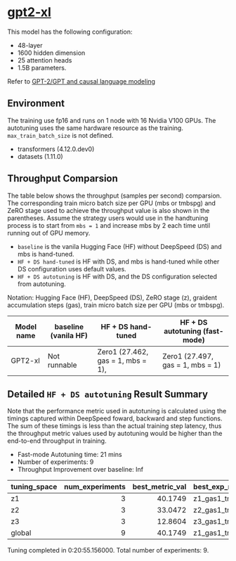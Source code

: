 # [gpt2-xl](https://huggingface.co/gpt2-xl)

This model has the following configuration:
- 48-layer
- 1600 hidden dimension
- 25 attention heads
- 1.5B parameters.

Refer to [GPT-2/GPT and causal language modeling](https://github.com/huggingface/transformers/tree/master/examples/pytorch/language-modeling#gpt-2gpt-and-causal-language-modeling)

## Environment

The training use fp16 and runs on 1 node with 16 Nvidia V100 GPUs. The autotuning uses the same hardware resource as the training. `max_train_batch_size` is not defined.

- transformers (4.12.0.dev0)
- datasets (1.11.0)
## Throughput Comparsion

The table below shows the throughput (samples per second) comparsion. The corresponding train micro batch size per GPU (mbs or tmbspg) and ZeRO stage used to achieve the throughput value is also shown in the parentheses. Assume the strategy users would use in the handtuning process is to start from `mbs = 1` and increase mbs by 2 each time until running out of GPU memory.
 - `baseline` is the vanila Hugging Face (HF) without DeepSpeed (DS) and mbs is hand-tuned.
 - `HF + DS hand-tuned` is HF with DS, and mbs is hand-tuned while other DS configuration uses default values.
 - `HF + DS autotuning` is HF with DS, and the DS configuration selected from autotuning.

Notation: Hugging Face (HF), DeepSpeed (DS), ZeRO stage (z), graident accumulation steps (gas), train micro batch size per GPU (mbs or tmbspg).

| Model name | baseline (vanila HF) | HF + DS hand-tuned                | HF + DS autotuning (fast-mode)   |
| ---------- | -------------------- | --------------------------------- | -------------------------------- |
| GPT2-xl    | Not runnable         | Zero1 (27.462, gas = 1, mbs = 1), | Zero1 (27.497, gas = 1, mbs = 1) |

## Detailed `HF + DS autotuning` Result Summary

Note that the performance metric used in autotuning is calculated using the timings captured within DeepSpeed foward, backward and step functions. The sum of these timings is less than the actual training step latency, thus the throughput metric values used by autotuning would be higher than the end-to-end throughput in training.

- Fast-mode Autotuning time: 21 mins
- Number of experiments: 9
- Throughput Improvement over baseline: Inf

| tuning_space | num_experiments | best_metric_val | best_exp_name   |
| :----------- | --------------: | --------------: | :-------------- |
| z1           |               3 |         40.1749 | z1_gas1_tmbspg1 |
| z2           |               3 |         33.0472 | z2_gas1_tmbspg1 |
| z3           |               3 |         12.8604 | z3_gas1_tmbspg1 |
| global       |               9 |         40.1749 | z1_gas1_tmbspg1 |

Tuning completed in 0:20:55.156000. Total number of experiments: 9.
